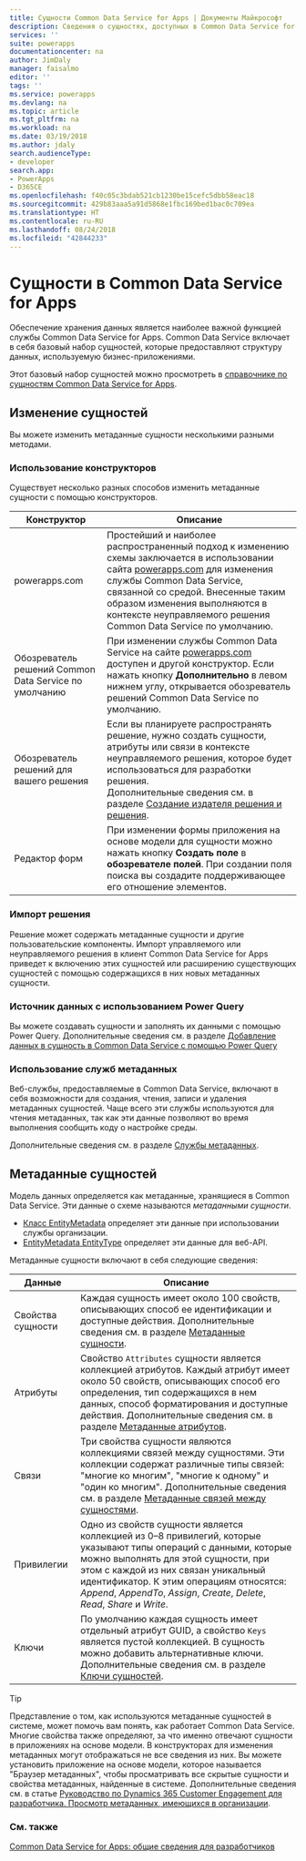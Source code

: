 ```yaml
---
title: Сущности Common Data Service for Apps | Документы Майкрософт
description: Сведения о сущностях, доступных в Common Data Service for Apps.
services: ''
suite: powerapps
documentationcenter: na
author: JimDaly
manager: faisalmo
editor: ''
tags: ''
ms.service: powerapps
ms.devlang: na
ms.topic: article
ms.tgt_pltfrm: na
ms.workload: na
ms.date: 03/19/2018
ms.author: jdaly
search.audienceType:
- developer
search.app:
- PowerApps
- D365CE
ms.openlocfilehash: f40c05c3bdab521cb1230be15cefc5dbb58eac18
ms.sourcegitcommit: 429b83aaa5a91d5868e1fbc169bed1bac0c709ea
ms.translationtype: HT
ms.contentlocale: ru-RU
ms.lasthandoff: 08/24/2018
ms.locfileid: "42844233"
---
```

# <a name="common-data-service-for-apps-entities"></a>Сущности в Common Data Service for Apps

Обеспечение хранения данных является наиболее важной функцией службы Common Data Service for Apps. Common Data Service включает в себя базовый набор сущностей, которые предоставляют структуру данных, используемую бизнес-приложениями. 

Этот базовый набор сущностей можно просмотреть в [справочнике по сущностям Common Data Service for Apps](reference/about-entity-reference.md).

## <a name="modify-entities"></a>Изменение сущностей

Вы можете изменить метаданные сущности несколькими разными методами.

### <a name="use-designers"></a>Использование конструкторов

Существует несколько разных способов изменить метаданные сущности с помощью конструкторов.


|Конструктор  |Описание  |
|---------|---------|
|powerapps.com|Простейший и наиболее распространенный подход к изменению схемы заключается в использовании сайта [powerapps.com](https://web.powerapps.com/) для изменения службы Common Data Service, связанной со средой. Внесенные таким образом изменения выполняются в контексте неуправляемого решения Common Data Service по умолчанию. <!-- TODO: Add link to topic that describes this -->|
|Обозреватель решений Common Data Service по умолчанию|При изменении службы Common Data Service на сайте [powerapps.com](https://web.powerapps.com/) доступен и другой конструктор. Если нажать кнопку **Дополнительно** в левом нижнем углу, открывается обозреватель решений Common Data Service по умолчанию. |
|Обозреватель решений для вашего решения |Если вы планируете распространять решение, нужно создать сущности, атрибуты или связи в контексте неуправляемого решения, которое будет использоваться для разработки решения. <br /> Дополнительные сведения см. в разделе [Создание издателя решения и решения](introduction-solutions.md#create-a-solution-publisher-and-solution).|
|Редактор форм|При изменении формы приложения на основе модели для сущности можно нажать кнопку **Создать поле** в **обозревателе полей**. При создании поля поиска вы создадите поддерживающее его отношение элементов.|

### <a name="import-a-solution"></a>Импорт решения

Решение может содержать метаданные сущности и другие пользовательские компоненты. Импорт управляемого или неуправляемого решения в клиент Common Data Service for Apps приведет к включению этих сущностей или расширению существующих сущностей с помощью содержащихся в них новых метаданных сущности.

### <a name="from-a-data-source-using-power-query"></a>Источник данных с использованием Power Query

Вы можете создавать сущности и заполнять их данными с помощью Power Query. Дополнительные сведения см. в разделе [Добавление данных в сущность в Common Data Service с помощью Power Query](../../maker/common-data-service/data-platform-cds-newentity-pq.md)

### <a name="use-metadata-services"></a>Использование служб метаданных

Веб-службы, предоставляемые в Common Data Service, включают в себя возможности для создания, чтения, записи и удаления метаданных сущностей. Чаще всего эти службы используются для чтения метаданных, так как эти данные позволяют во время выполнения сообщить коду о настройке среды.

Дополнительные сведения см. в разделе [Службы метаданных](use-web-services.md#metadata-services).

## <a name="entity-metadata"></a>Метаданные сущностей

Модель данных определяется как метаданные, хранящиеся в Common Data Service. Эти данные о схеме называются *метаданными сущности*. 

- [Класс EntityMetadata](/dotnet/api/microsoft.xrm.sdk.metadata.entitymetadata) определяет эти данные при использовании службы организации. 
- [EntityMetadata EntityType](/dynamics365/customer-engagement/web-api/entitymetadata) определяет эти данные для веб-API. 

Метаданные сущности включают в себя следующие сведения:


|Данные  |Описание  |
|---------|---------|
|Свойства сущности|Каждая сущность имеет около 100 свойств, описывающих способ ее идентификации и доступные действия.  Дополнительные сведения см. в разделе [Метаданные сущности](entity-metadata.md).|
|Атрибуты|Свойство `Attributes` сущности является коллекцией атрибутов. Каждый атрибут имеет около 50 свойств, описывающих способ его определения, тип содержащихся в нем данных, способ форматирования и доступные действия. Дополнительные сведения см. в разделе [Метаданные атрибутов](entity-attribute-metadata.md).|
|Связи|Три свойства сущности являются коллекциями связей между сущностями. Эти коллекции содержат различные типы связей: "многие ко многим", "многие к одному" и "один ко многим". Дополнительные сведения см. в разделе [Метаданные связей между сущностями](entity-relationship-metadata.md).|
|Привилегии|Одно из свойств сущности является коллекцией из 0–8 привилегий, которые указывают типы операций с данными, которые можно выполнять для этой сущности, при этом с каждой из них связан уникальный идентификатор. К этим операциям относятся: *Append*, *AppendTo*, *Assign*, *Create*, *Delete*, *Read*, *Share* и *Write*.|
|Ключи|По умолчанию каждая сущность имеет отдельный атрибут GUID, а свойство `Keys` является пустой коллекцией. В сущность можно добавить альтернативные ключи. Дополнительные сведения см. в разделе [Ключи сущностей](entity-metadata.md#entity-keys).|

> [!TIP]
> Представление о том, как используются метаданные сущностей в системе, может помочь вам понять, как работает Common Data Service. Многие свойства также определяют, за что именно отвечают сущности в приложениях на основе модели. В конструкторах для изменения метаданных могут отображаться не все сведения из них. Вы можете установить приложение на основе модели, которое называется "Браузер метаданных", чтобы просматривать все скрытые сущности и свойства метаданных, найденные в системе. Дополнительные сведения см. в статье [Руководство по Dynamics 365 Customer Engagement для разработчика. Просмотр метаданных, имеющихся в организации](/dynamics365/customer-engagement/developer/browse-your-metadata).

### <a name="see-also"></a>См. также

[Common Data Service for Apps: общие сведения для разработчиков](overview.md)



